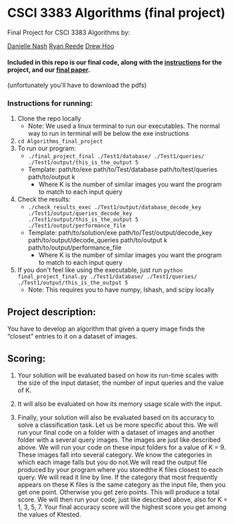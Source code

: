 # CSCI 3383 Algorithms (final project)
Final Project for CSCI 3383 Algorithms by:

[Danielle Nash](https://github.com/nashdb) [Ryan Reede](https://github.com/reedery) [Drew Hoo](https://github.com/hoodr)

#### Included in this repo is our final code, along with the [instructions](https://github.com/hoodr/Algorithms_final_project/blob/master/FinalProjectAlg20162017_new.pdf) for the project, and our [final paper](https://github.com/hoodr/Algorithms_final_project/blob/master/Final%20Report.pdf).
(unfortunately you'll have to download the pdfs)

### Instructions for running:
1. Clone the repo locally
    * Note: We used a linux terminal to run our executables. The normal way to run in terminal will be below the exe instructions
2. ``` cd Algorithms_final_project ```
3. To run our program:
    * ``` ./final_project_final ./Test1/database/ ./Test1/queries/ ./Test1/output/this_is_the_output 5 ```
    * Template: path/to/exe path/to/Test/database path/to/test/queries path/to/output k
        * Where K is the number of similar images you want the program to match to each input query
4. Check the results:
    * ``` ./check_results_exec ./Test1/output/database_decode_key ./Test1/output/queries_decode_key ./Test1/output/this_is_the_output 5 ./Test1/output/performance_file ```
    * Template: path/to/solution/exe path/to/Test/output/decode_key path/to/output/decode_queries path/to/output k path/to/output/performance_file
        * Where K is the number of similar images you want the program to match to each input query
5. If you don't feel like using the executable, just run ``` python final_project_final.py ./Test1/database/ ./Test1/queries/ ./Test1/output/this_is_the_output 5 ```
    * Note: This requires you to have numpy, lshash, and scipy locally

## Project description:
You have to develop an algorithm that given a query image finds the “closest” entries to it on a dataset of images.

## Scoring:
1. Your solution will be evaluated based on how its run-time scales with the size of the input dataset, the number of input queries and the value of K.

2. It will also be evaluated on how its memory usage scale with the input.

3. Finally, your solution will also be evaluated based on its accuracy to solve a classification task. Let us be more specific about this. We will run your final code on a folder with a dataset of images and another folder with a several query images. The images are just like described above. We will run your code on these input folders for a value of K = 9. These images fall into several category. We know the categories in which each image falls but you do not.We will read the output file produced by your program where you storedthe K files closest to each query. We will read it line by line. If the category that most frequently appears on these K files is the same category as the input file, then you get one point. Otherwise you get zero points. This will produce a total score. We will then run your code, just like described above, also for K = 1, 3, 5, 7. Your final accuracy score will the highest score you get among the values of Ktested.
